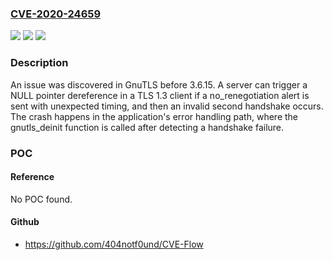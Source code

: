 ### [CVE-2020-24659](https://cve.mitre.org/cgi-bin/cvename.cgi?name=CVE-2020-24659)
![](https://img.shields.io/static/v1?label=Product&message=n%2Fa&color=blue)
![](https://img.shields.io/static/v1?label=Version&message=n%2Fa&color=blue)
![](https://img.shields.io/static/v1?label=Vulnerability&message=n%2Fa&color=brighgreen)

### Description

An issue was discovered in GnuTLS before 3.6.15. A server can trigger a NULL pointer dereference in a TLS 1.3 client if a no_renegotiation alert is sent with unexpected timing, and then an invalid second handshake occurs. The crash happens in the application's error handling path, where the gnutls_deinit function is called after detecting a handshake failure.

### POC

#### Reference
No POC found.

#### Github
- https://github.com/404notf0und/CVE-Flow

